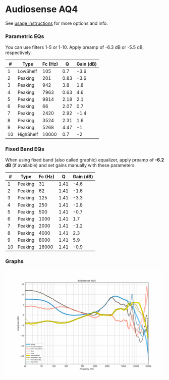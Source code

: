 # Audiosense AQ4
See [usage instructions](https://github.com/jaakkopasanen/AutoEq#usage) for more options and info.

### Parametric EQs
You can use filters 1-5 or 1-10. Apply preamp of -6.3 dB or -5.5 dB, respectively.

|   # | Type      |   Fc (Hz) |    Q |   Gain (dB) |
|-----|-----------|-----------|------|-------------|
|   1 | LowShelf  |       105 | 0.7  |        -3.6 |
|   2 | Peaking   |       201 | 0.83 |        -3.6 |
|   3 | Peaking   |       942 | 3.8  |         1.8 |
|   4 | Peaking   |      7963 | 0.63 |         4.6 |
|   5 | Peaking   |      9814 | 2.18 |         2.1 |
|   6 | Peaking   |        66 | 2.07 |         0.7 |
|   7 | Peaking   |      2420 | 2.92 |        -1.4 |
|   8 | Peaking   |      3524 | 2.31 |         1.6 |
|   9 | Peaking   |      5268 | 4.47 |        -1   |
|  10 | HighShelf |     10000 | 0.7  |        -2   |

### Fixed Band EQs
When using fixed band (also called graphic) equalizer, apply preamp of **-6.2 dB** (if available) and set gains manually with these parameters.

|   # | Type    |   Fc (Hz) |    Q |   Gain (dB) |
|-----|---------|-----------|------|-------------|
|   1 | Peaking |        31 | 1.41 |        -4.6 |
|   2 | Peaking |        62 | 1.41 |        -1.6 |
|   3 | Peaking |       125 | 1.41 |        -3.3 |
|   4 | Peaking |       250 | 1.41 |        -2.8 |
|   5 | Peaking |       500 | 1.41 |        -0.7 |
|   6 | Peaking |      1000 | 1.41 |         1.7 |
|   7 | Peaking |      2000 | 1.41 |        -1.2 |
|   8 | Peaking |      4000 | 1.41 |         2.3 |
|   9 | Peaking |      8000 | 1.41 |         5.9 |
|  10 | Peaking |     16000 | 1.41 |        -0.9 |

### Graphs
![](./Audiosense%20AQ4.png)
